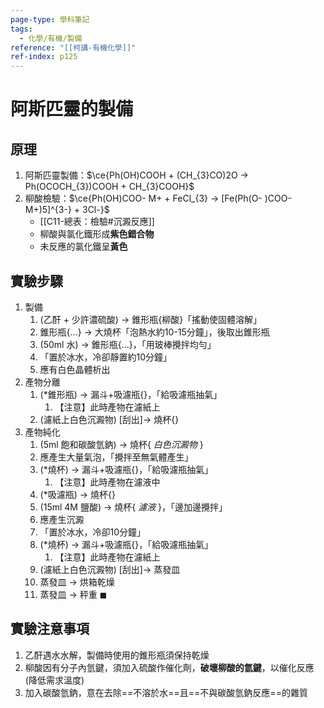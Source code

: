 ```yaml
---
page-type: 學科筆記
tags:
  - 化學/有機/製備
reference: "[[柯講-有機化學]]"
ref-index: p125
---
```

# 阿斯匹靈的製備
## 原理
1. 阿斯匹靈製備：$\ce{Ph(OH)COOH + (CH_{3}CO)2O -> Ph(OCOCH_{3})COOH + CH_{3}COOH}$
2. 柳酸檢驗：$\ce{Ph(OH)COO- M+ + FeCl_{3} -> [Fe(Ph(O- )COO- M+)5]^{3-} + 3Cl-}$
	- [[C11-總表：檢驗#沉澱反應]]
	- 柳酸與氯化鐵形成**紫色錯合物**
	- 未反應的氯化鐵呈**黃色**

## 實驗步驟
1. 製備
	1. (乙酐 + 少許濃硫酸) -> 錐形瓶{柳酸}「搖動使固體溶解」
	2. 錐形瓶{...} -> 大燒杯「泡熱水約10-15分鐘」，後取出錐形瓶
	3. (50ml 水) -> 錐形瓶{...}，「用玻棒攪拌均勻」
	4. 「置於冰水，冷卻靜置約10分鐘」
	5. 應有白色晶體析出
2. 產物分離
	1. (\*錐形瓶) -> 漏斗+吸濾瓶{}，「給吸濾瓶抽氣」
		1. 【注意】此時產物在濾紙上
	2. (濾紙上白色沉澱物) [刮出]-> 燒杯{}
3. 產物純化
	1. (5ml 飽和碳酸氫鈉) -> 燒杯{ *白色沉澱物* }
	2. 應產生大量氣泡，「攪拌至無氣體產生」
	3. (\*燒杯) -> 漏斗+吸濾瓶{}，「給吸濾瓶抽氣」
		1. 【注意】此時產物在濾液中
	4. (\*吸濾瓶) -> 燒杯{}
	5. (15ml 4M 鹽酸) -> 燒杯{ *濾液* }，「邊加邊攪拌」
	6. 應產生沉澱
	7. 「置於冰水，冷卻10分鐘」
	8. (\*燒杯) -> 漏斗+吸濾瓶{}，「給吸濾瓶抽氣」
		1. 【注意】此時產物在濾紙上
	9. (濾紙上白色沉澱物) [刮出]-> 蒸發皿
	10. 蒸發皿 -> 烘箱乾燥
	11. 蒸發皿 -> 秤重 $\blacksquare$

## 實驗注意事項
1. 乙酐遇水水解，製備時使用的錐形瓶須保持乾燥
2. 柳酸因有分子內氫鍵，須加入硫酸作催化劑，**破壞柳酸的氫鍵**，以催化反應(降低需求溫度)
3. 加入碳酸氫鈉，意在去除==不溶於水==且==不與碳酸氫鈉反應==的雜質